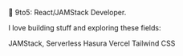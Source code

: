 💼 9to5: React/JAMStack Developer.

I love building stuff and exploring these fields:

JAMStack, Serverless
Hasura
Vercel 
Tailwind CSS
<!--
**Dav-Dav-Dav/Dav-Dav-Dav** is a ✨ _special_ ✨ repository because its `README.md` (this file) appears on your GitHub profile.

Here are some ideas to get you started:

- 🔭 I’m currently working on ...
- 🌱 I’m currently learning ...
- 👯 I’m looking to collaborate on ...
- 🤔 I’m looking for help with ...
- 💬 Ask me about ...
- 📫 How to reach me: ...
- 😄 Pronouns: ...
- ⚡ Fun fact: ...
-->
